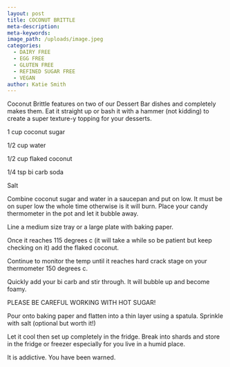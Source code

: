 ```yaml
---
layout: post
title: COCONUT BRITTLE
meta-description:
meta-keywords:
image_path: /uploads/image.jpeg
categories:
  - DAIRY FREE
  - EGG FREE
  - GLUTEN FREE
  - REFINED SUGAR FREE
  - VEGAN
author: Katie Smith
---
```


Coconut Brittle features on two of our Dessert Bar dishes and completely makes them. Eat it straight up or bash it with a hammer (not kidding) to create a super texture-y topping for your desserts.

1 cup coconut sugar

1/2 cup water

1/2 cup flaked coconut&nbsp;

1/4 tsp bi carb soda&nbsp;

Salt

Combine coconut sugar and water in a saucepan and put on low. It must be on super low the whole time otherwise is it will burn. Place your candy thermometer in the pot and let it bubble away.&nbsp;

Line a medium size tray or a large plate with baking paper.

Once it reaches 115 degrees c (it will take a while so be patient but keep checking on it) add the flaked coconut.&nbsp;

Continue to monitor the temp until it reaches hard crack stage on your thermometer 150 degrees c.&nbsp;

Quickly add your bi carb and stir through. It will bubble up and become foamy.&nbsp;

PLEASE BE CAREFUL WORKING WITH HOT SUGAR\!

Pour onto baking paper and flatten into a thin layer using a spatula. Sprinkle with salt (optional but worth it\!)

Let it cool then set up completely in the fridge. Break into shards and store in the fridge or freezer especially for you live in a humid place.

It is addictive. You have been warned.&nbsp;